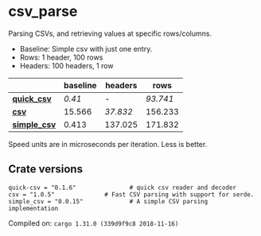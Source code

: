 # csv_parse
Parsing CSVs, and retrieving values at specific rows/columns.

* Baseline: Simple csv with just one entry.
* Rows: 1 header, 100 rows
* Headers: 100 headers, 1 row

| | baseline | headers | rows |
| --- | --- | --- | --- |
| **[quick_csv](https://crates.io/crates/quick_csv)** | *0.41* | - | *93.741* |
| **[csv](https://crates.io/crates/csv)** | 15.566 | *37.832* | 156.233 |
| **[simple_csv](https://crates.io/crates/simple_csv)** | 0.413 | 137.025 | 171.832 |

Speed units are in microseconds per iteration. Less is better.

## Crate versions

    quick-csv = "0.1.6"               # quick csv reader and decoder
    csv = "1.0.5"              # Fast CSV parsing with support for serde.
    simple_csv = "0.0.15"             # A simple CSV parsing implementation

Compiled on: `cargo 1.31.0 (339d9f9c8 2018-11-16)`